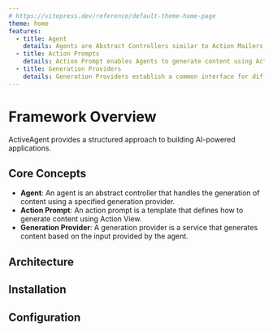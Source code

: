```yaml
---
# https://vitepress.dev/reference/default-theme-home-page
theme: home
features:
  - title: Agent
    details: Agents are Abstract Controllers similar to Action Mailers, but with a Generation Provider methods instead of mail delivery methods.
  - title: Action Prompts
    details: Action Prompt enables Agents to generate content using Action View for Prompt and View templates.
  - title: Generation Providers
    details: Generation Providers establish a common interface for different AI providers.
---
```


# Framework Overview

ActiveAgent provides a structured approach to building AI-powered applications.

## Core Concepts

- **Agent**: An agent is an abstract controller that handles the generation of content using a specified generation provider.
- **Action Prompt**: An action prompt is a template that defines how to generate content using Action View.
- **Generation Provider**: A generation provider is a service that generates content based on the input provided by the agent.

## Architecture

## Installation

## Configuration

